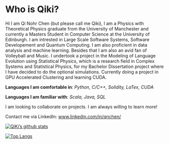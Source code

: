 # Who is Qiki?

Hi I am Qi Nohr Chen (but please call me Qiki), I am a Physics with Theoretical Physics graduate from the University of Manchester and currently a Masters Student in Computer Science at the University of Edinburgh. I am intrested in Large Scale Software Systems, Software Developement and Quantum Computing. I am also proficient in data analysis and machine learning. Besides that I am also an avid fan of Volleyball and Music. I undertook a project in the Modeling of Language Evolution using Statistical Physics, which is a research field in Complex Systems and Statistical Physics, for my Bachelor Dissertation project where I have decided to do the optional simulations. Currently doing a project in GPU Accelerated Clustering and learning CUDA.

**Languages I am comfortable in**: *Python, C/C++, Solidity, LaTex, CUDA*

**Languages I am familiar with**: *Scala, Java, SQL*

I am looking to collaborate on projects. I am always willing to learn more!

Contact me via LinkedIn: www.linkedin.com/in/qnchen/

[![QiKi’s github stats](https://github-readme-stats.vercel.app/api?username=qikichen)](https://github.com/qikichen)

[![Top Langs](https://github-readme-stats.vercel.app/api/top-langs/?username=qikichen&layout=compact)](https://github.com/qikichen)



